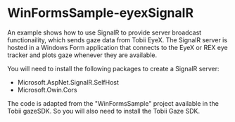 # WinFormsSample-eyexSignalR
An example shows how to use SignalR to provide server broadcast functionaility, which sends gaze data from Tobii EyeX. The
SignalR server is hosted in a Windows Form application that connects to the EyeX or REX eye tracker and plots gaze whenever they are available. 

You will need to install the following packages to create a SignalR server: 
- Microsoft.AspNet.SignalR.SelfHost
- Microsoft.Owin.Cors

The code is adapted from the "WinFormsSample" project available in the Tobii gazeSDK. So you will also need to install the Tobii Gaze SDK. 


